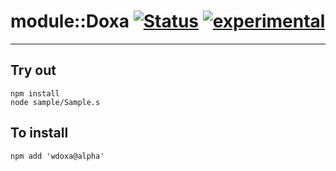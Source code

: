 
# module::Doxa  [![Status](https://github.com/Wandalen/wDoxa/workflows/Test/badge.svg)](https://github.com/Wandalen/wDoxa/actions?query=workflow%3ATest) [![experimental](https://img.shields.io/badge/stability-experimental-orange.svg)](https://github.com/emersion/stability-badges#experimental)

___

## Try out
```
npm install
node sample/Sample.s
```

## To install
```
npm add 'wdoxa@alpha'
```

